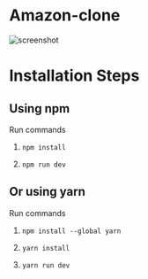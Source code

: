 # Amazon-clone


![screenshot](https://user-images.githubusercontent.com/39672981/121509235-0f482b80-ca04-11eb-8c63-a8c2e2546722.png)


# Installation Steps



## Using npm

Run commands

1) ```npm install```


2) ```npm run dev```


## Or using yarn

Run commands 

1) ```npm install --global yarn```

2) ```yarn install```

3) ```yarn run dev```
